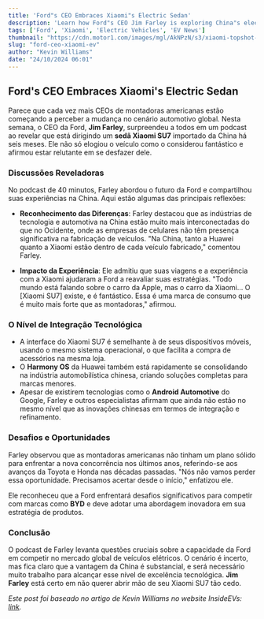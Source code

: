 ```yaml
---
title: 'Ford"s CEO Embraces Xiaomi"s Electric Sedan'
description: 'Learn how Ford"s CEO Jim Farley is exploring China"s electric vehicle market through Xiaomi"s innovative SU7 sedan.'
tags: ['Ford', 'Xiaomi', 'Electric Vehicles', 'EV News']
thumbnail: "https://cdn.motor1.com/images/mgl/AkNPzN/s3/xiaomi-topshot-ford-ceo.jpg"
slug: "ford-ceo-xiaomi-ev"
author: "Kevin Williams"
date: "24/10/2024 06:01"
---
```


## Ford's CEO Embraces Xiaomi's Electric Sedan

Parece que cada vez mais CEOs de montadoras americanas estão começando a perceber a mudança no cenário automotivo global. Nesta semana, o CEO da Ford, **Jim Farley**, surpreendeu a todos em um podcast ao revelar que está dirigindo um **sedã Xiaomi SU7** importado da China há seis meses. Ele não só elogiou o veículo como o considerou fantástico e afirmou estar relutante em se desfazer dele.

### Discussões Reveladoras

No podcast de 40 minutos, Farley abordou o futuro da Ford e compartilhou suas experiências na China. Aqui estão algumas das principais reflexões:

- **Reconhecimento das Diferenças**: Farley destacou que as indústrias de tecnologia e automotiva na China estão muito mais interconectadas do que no Ocidente, onde as empresas de celulares não têm presença significativa na fabricação de veículos. "Na China, tanto a Huawei quanto a Xiaomi estão dentro de cada veículo fabricado," comentou Farley.

- **Impacto da Experiência**: Ele admitiu que suas viagens e a experiência com a Xiaomi ajudaram a Ford a reavaliar suas estratégias. "Todo mundo está falando sobre o carro da Apple, mas o carro da Xiaomi… O [Xiaomi SU7] existe, e é fantástico. Essa é uma marca de consumo que é muito mais forte que as montadoras," afirmou.

### O Nível de Integração Tecnológica

- A interface do Xiaomi SU7 é semelhante à de seus dispositivos móveis, usando o mesmo sistema operacional, o que facilita a compra de acessórios na mesma loja.
- O **Harmony OS** da Huawei também está rapidamente se consolidando na indústria automobilística chinesa, criando soluções completas para marcas menores.
- Apesar de existirem tecnologias como o **Android Automotive** do Google, Farley e outros especialistas afirmam que ainda não estão no mesmo nível que as inovações chinesas em termos de integração e refinamento.

### Desafios e Oportunidades

Farley observou que as montadoras americanas não tinham um plano sólido para enfrentar a nova concorrência nos últimos anos, referindo-se aos avanços da Toyota e Honda nas décadas passadas. "Nós não vamos perder essa oportunidade. Precisamos acertar desde o início," enfatizou ele.

Ele reconheceu que a Ford enfrentará desafios significativos para competir com marcas como **BYD** e deve adotar uma abordagem inovadora em sua estratégia de produtos.

### Conclusão

O podcast de Farley levanta questões cruciais sobre a capacidade da Ford em competir no mercado global de veículos elétricos. O cenário é incerto, mas fica claro que a vantagem da China é substancial, e será necessário muito trabalho para alcançar esse nível de excelência tecnológica. **Jim Farley** está certo em não querer abrir mão de seu Xiaomi SU7 tão cedo.

*Este post foi baseado no artigo de Kevin Williams no website InsideEVs: [link](https://insideevs.com/news/738524/xiaomi-ford-ceo-china-apple-car-import/).*